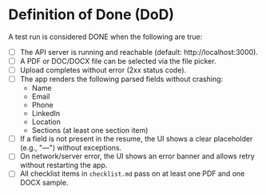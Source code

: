 # Definition of Done (DoD)

A test run is considered DONE when the following are true:

- [ ] The API server is running and reachable (default: http://localhost:3000).
- [ ] A PDF or DOC/DOCX file can be selected via the file picker.
- [ ] Upload completes without error (2xx status code).
- [ ] The app renders the following parsed fields without crashing:
  - Name
  - Email
  - Phone
  - LinkedIn
  - Location
  - Sections (at least one section item)
- [ ] If a field is not present in the resume, the UI shows a clear placeholder (e.g., "—") without exceptions.
- [ ] On network/server error, the UI shows an error banner and allows retry without restarting the app.
- [ ] All checklist items in `checklist.md` pass on at least one PDF and one DOCX sample.
